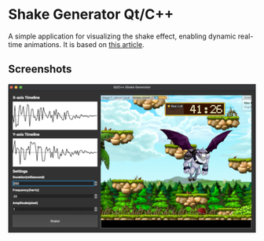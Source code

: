 # Shake Generator Qt/C++
A simple application for visualizing the shake effect, enabling dynamic real-time animations. It is based on [this article](http://jonny.morrill.me/blog/view/14).

## Screenshots
![Example Image](assets/doc/doc.png)
